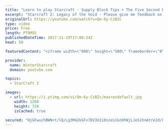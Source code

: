 ```yaml
---
title: "Learn to play Starcraft - Supply Block Tips + The Five Second Rule (Basic Guide & Tutorial)"
excerpt: "Starcraft 2: Legacy of the Void - Please give me feedback on this general video style/commentary, hopefully it helps you guys out!  Can very easily make more on different concepts if it is the right direction!  Sc2ReplayStats - http://www.sc2replaystats.com"
originalUrl: https://youtube.com/watch?v=Qm-6y-CzBZc
type: video
price: Free
length: PT9M5S
publishedDateTime: 2017-11-19T17:08:24Z
heat: 50

featuredContent: "<iframe width=\"800\" height=\"500\" frameborder=\"0\" src=\"https://www.youtube.com/embed/Qm-6y-CzBZc\" allow=\"accelerometer; autoplay; encrypted-media; gyroscope; picture-in-picture\" allowfullscreen></iframe>"

provider:
  name: WinterStarcraft
  domain: youtube.com

topics:
  - StarCraft 2

images:
  - url: https://i.ytimg.com/vi/Qm-6y-CzBZc/maxresdefault.jpg
    width: 1280
    height: 720
    isCached: true

secured: "HjGFwuchBWN+t/lQ/Lg3M42kGFv7DV3U1i0szes1knOhWjLJeSihnAtre2d/koGLnj9Fkmh+95dCbIoXFbl7SpzwDW+Uz7OG8UtNa8BnzX9oKyLgnWpU9y3F4zH714ViaGpWeh2dnhdeKDHeoHpsrum1OOo/daSv/7vl+OxFNAobVfq11geiB3LyDOJgiCawrbFfFY59w06FTgr+6SWZTiTmLVt/le/hrKyUkoFzGsWuaSM/qGDm4GjwNM41XWf8gY1QCuQWnmghE6f4p6bHTAzUiVzq8vMD0A/yNjB6Cl3jGNMSIHquF9LoGXTKKT73OYFXbmTFrhjB5ZtzUgnC5UqHcZH9u397RyZgIKwgm0Sncvc2HPPZ5wp0f0FlwfZiImS+BDi9b2whKVDKu4l6WIl2Hn+k7cOpr9NVbvXju4w=;OT+5Oa+eimvWk6NsZRErkA=="
---
```


